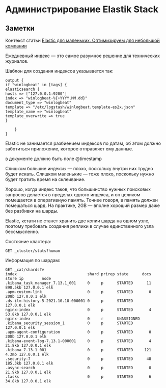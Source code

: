# Администрирование Elastik Stack

## Заметки
Контекст статьи [Elastic для маленьких. Оптимизируем для небольшой компании](https://esguardian.ru/2016/12/25/elastic-for-little-ones-optimize-for-a-small-company/)

Ежедневный индекс — это самое разумное решение для технических журналов.

Шаблон для создания индексов указывается так:
```
output {
if "winlogbeat" in [tags] {
elasticsearch {
hosts => ["127.0.0.1:9200"]
index => "winlogbeat-%{+YYYY.MM.dd}"
document_type => "winlogbeat"
template => "/etc/logstash/winlogbeat.template-es2x.json"
template_name => "winlogbeat"
template_overwrite => true
}

    }
}
```

Elastic не занимается разбиением индексов по датам, об этом должно заботиться приложение, которое отправляет ему данные.

в документе должно быть поле @timestamp

Слишком большие индексы — плохо, поскольку внутри них трудно будет искать. Слишком маленькие — тоже плохо, поскольку нужно будет тратить время на склеивание.

Хорошо, когда индекс таков, что большинство нужных поисковых запросов делается в пределах одного индекса, и он целиком помещается в оперативную память. Точнее говоря, в память должен помещаться шард. На практике, 2GB — вполне хороший размер даже без разбивки на шарды.

Elastic, кстати не станет хранить две копии шарда на одном узле, поэтому требовать создания реплики в случае единственного узла бессмысленно.

Состояние кластера:
```
GET _cluster/stats?human
```

Информация по шардам:
```
GET _cat/shards?v
index                               shard prirep state      docs   store ip        node
.kibana_task_manager_7.13.1_001     0     p      STARTED      11 898.5kb 127.0.0.1 elk
.apm-custom-link                    0     p      STARTED       0    208b 127.0.0.1 elk
.ds-ilm-history-5-2021.10.18-000001 0     p      STARTED                 127.0.0.1 elk
nginx-index                         0     p      STARTED       4  53.8kb 127.0.0.1 elk
nginx-index                         0     r      UNASSIGNED
.kibana_security_session_1          0     p      STARTED                 127.0.0.1 elk
.apm-agent-configuration            0     p      STARTED       0    208b 127.0.0.1 elk
.kibana-event-log-7.13.1-000001     0     p      STARTED       4  21.8kb 127.0.0.1 elk
.kibana_7.13.1_001                  0     p      STARTED     121   4.3mb 127.0.0.1 elk
.security-7                         0     p      STARTED      48 185.3kb 127.0.0.1 elk
.async-search                       0     p      STARTED       0  21.9kb 127.0.0.1 elk
.tasks                              0     p      STARTED       6  34.8kb 127.0.0.1 elk
```
